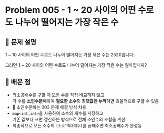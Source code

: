 # Problem 005 - 1 ~ 20 사이의 어떤 수로도 나누어 떨어지는 가장 작은 수 
 
## 📝 문제 설명 
 
1 ~ 10 사이의 어떤 수로도 나누어 떨어지는 가장 작은 수는 2520입니다.  
  
그러면 1 ~ 20 사이의 어떤 수로도 나누어 떨어지는 가장 작은 수는 얼마입니까?  
 
## 🧠 배운 점 
- 최소공배수를 구할 때 모든 수를 직접 비교하지 않고  
  각 수를 **소인수분해**하여 **필요한 소수의 최댓값만 누적**하면 효율적으로 구할 수 있음  
- 🔁 소인수분해는 003 문제 해결 방식 차용  
- `map<int,int>`을 사용하여 소수의 개수를 저장하고  
  기존 값보다 크면 갱신하는 방식으로 전체 소인수의 조합을 계산  
- 최종적으로 모든 소수의 `(소수^최대개수)`를 곱해주면 최소공배수가 완성됨
